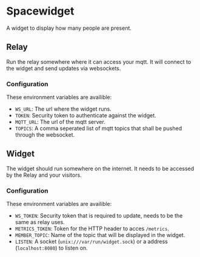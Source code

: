 # Spacewidget

A widget to display how many people are present.

## Relay

Run the relay somewhere where it can access your mqtt. It will connect to the widget and send updates via websockets.

### Configuration

These environment variables are availible:

* `WS_URL`: The url where the widget runs.
* `TOKEN`: Security token to authenticate against the widget.
* `MQTT_URL`: The url of the mqtt server.
* `TOPICS`: A comma seperated list of mqtt topics that shall be pushed through the websocket.

## Widget

The widget should run somewhere on the internet. It needs to be accessed by the Relay and your visitors.

### Configuration

These environment variables are availible:

* `WS_TOKEN`: Security token that is required to update, needs to be the same as relay uses.
* `METRICS_TOKEN`: Token for the HTTP header to acces `/metrics`.
* `MEMBER_TOPIC`: Name of the topic that will be displayed in the widget.
* `LISTEN`: A socket (`unix:///var/run/widget.sock`) or a address (`localhost:8080`) to listen on.
